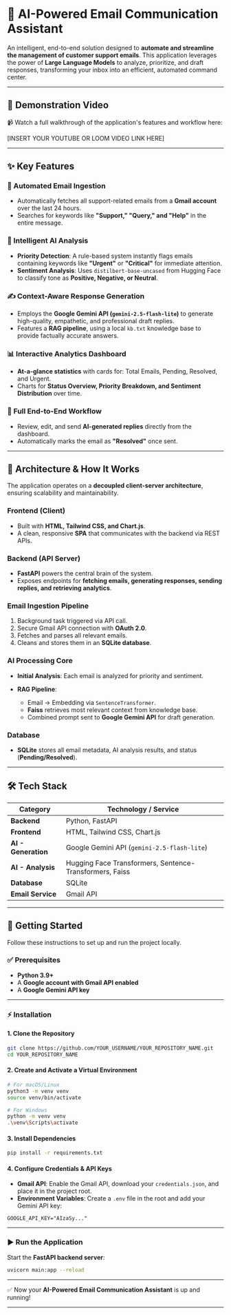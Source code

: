 # 📧 AI-Powered Email Communication Assistant

An intelligent, end-to-end solution designed to **automate and streamline the management of customer support emails**.
This application leverages the power of **Large Language Models** to analyze, prioritize, and draft responses, transforming your inbox into an efficient, automated command center.

---

## 🎥 Demonstration Video

📹 Watch a full walkthrough of the application's features and workflow here:

\[INSERT YOUR YOUTUBE OR LOOM VIDEO LINK HERE]

---

## ✨ Key Features

### 📨 Automated Email Ingestion

* Automatically fetches all support-related emails from a **Gmail account** over the last 24 hours.
* Searches for keywords like **"Support," "Query," and "Help"** in the entire message.

### 🤖 Intelligent AI Analysis

* **Priority Detection**: A rule-based system instantly flags emails containing keywords like **"Urgent"** or **"Critical"** for immediate attention.
* **Sentiment Analysis**: Uses `distilbert-base-uncased` from Hugging Face to classify tone as **Positive, Negative, or Neutral**.

### ✍️ Context-Aware Response Generation

* Employs the **Google Gemini API (`gemini-2.5-flash-lite`)** to generate high-quality, empathetic, and professional draft replies.
* Features a **RAG pipeline**, using a local `kb.txt` knowledge base to provide factually accurate answers.

### 📊 Interactive Analytics Dashboard

* **At-a-glance statistics** with cards for: Total Emails, Pending, Resolved, and Urgent.
* Charts for **Status Overview, Priority Breakdown, and Sentiment Distribution** over time.

### 🔄 Full End-to-End Workflow

* Review, edit, and send **AI-generated replies** directly from the dashboard.
* Automatically marks the email as **"Resolved"** once sent.

---

## 🏩 Architecture & How It Works

The application operates on a **decoupled client-server architecture**, ensuring scalability and maintainability.

### **Frontend (Client)**

* Built with **HTML, Tailwind CSS, and Chart.js**.
* A clean, responsive **SPA** that communicates with the backend via REST APIs.

### **Backend (API Server)**

* **FastAPI** powers the central brain of the system.
* Exposes endpoints for **fetching emails, generating responses, sending replies, and retrieving analytics**.

### **Email Ingestion Pipeline**

1. Background task triggered via API call.
2. Secure Gmail API connection with **OAuth 2.0**.
3. Fetches and parses all relevant emails.
4. Cleans and stores them in an **SQLite database**.

### **AI Processing Core**

* **Initial Analysis**: Each email is analyzed for priority and sentiment.
* **RAG Pipeline**:

  * Email → Embedding via `SentenceTransformer`.
  * **Faiss** retrieves most relevant context from knowledge base.
  * Combined prompt sent to **Google Gemini API** for draft generation.

### **Database**

* **SQLite** stores all email metadata, AI analysis results, and status (**Pending/Resolved**).

---

## 🛠️ Tech Stack

| Category            | Technology / Service                                    |
| ------------------- | ------------------------------------------------------- |
| **Backend**         | Python, FastAPI                                         |
| **Frontend**        | HTML, Tailwind CSS, Chart.js                            |
| **AI - Generation** | Google Gemini API (`gemini-2.5-flash-lite`)           |
| **AI - Analysis**   | Hugging Face Transformers, Sentence-Transformers, Faiss |
| **Database**        | SQLite                                                  |
| **Email Service**   | Gmail API                                               |

---

## 🚀 Getting Started

Follow these instructions to set up and run the project locally.

### ✅ Prerequisites

* **Python 3.9+**
* A **Google account with Gmail API enabled**
* A **Google Gemini API key**

---

### ⚡ Installation

#### 1. Clone the Repository

```bash
git clone https://github.com/YOUR_USERNAME/YOUR_REPOSITORY_NAME.git
cd YOUR_REPOSITORY_NAME
```

#### 2. Create and Activate a Virtual Environment

```bash
# For macOS/Linux
python3 -m venv venv
source venv/bin/activate

# For Windows
python -m venv venv
.\venv\Scripts\activate
```

#### 3. Install Dependencies

```bash
pip install -r requirements.txt
```

#### 4. Configure Credentials & API Keys

* **Gmail API**: Enable the Gmail API, download your `credentials.json`, and place it in the project root.
* **Environment Variables**: Create a `.env` file in the root and add your Gemini API key:

```env
GOOGLE_API_KEY="AIzaSy..."
```

---

### ▶️ Run the Application

Start the **FastAPI backend server**:

```bash
uvicorn main:app --reload
```

---

✅ Now your **AI-Powered Email Communication Assistant** is up and running!

---
